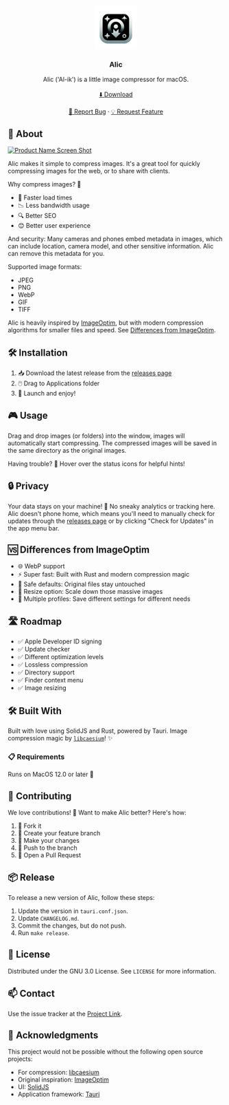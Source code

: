 <a name="readme-top"></a>

<br />
<div align="center">
  <a href="https://github.com/blopker/alic">
    <img src="app-icon.png" alt="Logo" width="100" >
  </a>
  <h3 align="center">Alic</h3>
  <p align="center">
    Alic ('Al-ik') is a little image compressor for macOS.
    <br />
    <br />
    <a href="https://github.com/blopker/alic/releases/latest/">⬇️ Download</a>
    <br />
    <br />
    <a href="https://github.com/blopker/alic/issues">🐛 Report Bug</a>
    ·
    <a href="https://github.com/blopker/alic/issues">💡 Request Feature</a>
  </p>
</div>

<!-- ABOUT THE PROJECT -->

## 📖 About

[![Product Name Screen Shot][product-screenshot]](alic2-sc.min.png)

Alic makes it simple to compress images. It's a great tool for quickly compressing images for the web, or to share with clients.

Why compress images? 🤔

- 🚀 Faster load times
- 📉 Less bandwidth usage
- 🔍 Better SEO
- 😊 Better user experience

And security: Many cameras and phones embed metadata in images, which can include location, camera model, and other sensitive information. Alic can remove this metadata for you.

Supported image formats:

- JPEG
- PNG
- WebP
- GIF
- TIFF

Alic is heavily inspired by [ImageOptim][imageoptim-url], but with modern compression algorithms for smaller files and speed. See [Differences from ImageOptim](#differences).

## 🛠️ Installation

1. 📥 Download the latest release from the [releases page][project-release-url]
2. 🖱️ Drag to Applications folder
3. 🚀 Launch and enjoy!

## 🎮 Usage

Drag and drop images (or folders) into the window, images will automatically start compressing. The compressed images will be saved in the same directory as the original images.

Having trouble? 🤔 Hover over the status icons for helpful hints!

## 🔒 Privacy

Your data stays on your machine! 💪 No sneaky analytics or tracking here. Alic doesn't phone home, which means you'll need to manually check for updates through the [releases page][project-release-url] or by clicking "Check for Updates" in the app menu bar.

## <a name="differences"></a>🆚 Differences from ImageOptim

- 🌐 WebP support
- ⚡️ Super fast: Built with Rust and modern compression magic
- 💾 Safe defaults: Original files stay untouched
- 📐 Resize option: Scale down those massive images
- 👥 Multiple profiles: Save different settings for different needs

## 🛣️ Roadmap

- ✅ Apple Developer ID signing
- ✅ Update checker
- ✅ Different optimization levels
- ✅ Lossless compression
- ✅ Directory support
- ✅ Finder context menu
- ✅ Image resizing

## 🛠️ Built With

Built with love using SolidJS and Rust, powered by Tauri. Image compression magic by [`libcaesium`][libcaesium-url]! ✨

### 📋 Requirements

Runs on MacOS 12.0 or later 🍎

## 🤝 Contributing

We love contributions! 💖 Want to make Alic better? Here's how:

1. 🍴 Fork it
2. 🌱 Create your feature branch
3. 💫 Make your changes
4. 🚀 Push to the branch
5. 🎉 Open a Pull Request

## 📦 Release

To release a new version of Alic, follow these steps:

1. Update the version in `tauri.conf.json`.
1. Update `CHANGELOG.md`.
1. Commit the changes, but do not push.
1. Run `make release`.

## 📜 License

Distributed under the GNU 3.0 License. See `LICENSE` for more information.

## 📫 Contact

Use the issue tracker at the [Project Link][project-url].

## 💝 Acknowledgments

This project would not be possible without the following open source projects:

- For compression: [libcaesium][libcaesium-url]
- Original inspiration: [ImageOptim][imageoptim-url]
- UI: [SolidJS][solidjs-url]
- Application framework: [Tauri][tauri-url]

[license-url]: https://github.com/blopker/alic/blob/master/LICENSE
[linkedin-shield]: https://img.shields.io/badge/-LinkedIn-black.svg?style=for-the-badge&logo=linkedin&colorB=555
[linkedin-url]: https://linkedin.com/in/blopker
[product-screenshot]: alic2-sc.min.png
[libcaesium-url]: https://github.com/Lymphatus/libcaesium
[tauri-url]: https://tauri.app/
[imageoptim-url]: https://imageoptim.com/mac
[project-url]: https://github.com/blopker/alic
[project-release-url]: https://github.com/blopker/alic/releases
[solidjs-url]: https://www.solidjs.com/
